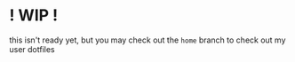 # ! WIP !
this isn't ready yet, but you may check out the `home` branch to check out my user dotfiles
